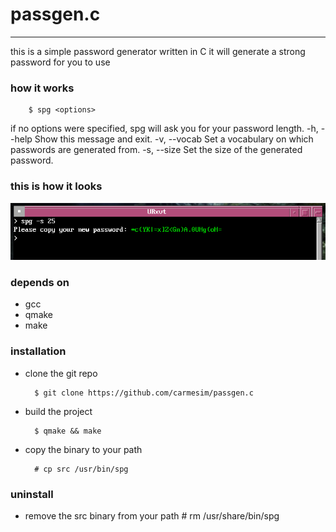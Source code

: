# passgen.c
---
this is a simple password generator written in C it will generate a strong password for you to use

### how it works
        $ spg <options>
if no options were specified, spg will ask you for your password length.
        -h, --help      	Show this message and exit.
        -v, --vocab     	Set a vocabulary on which passwords are generated from.
        -s, --size      	Set the size of the generated password.

### this is how it looks
![passgen in action](screenshot.png)

### depends on
- gcc
- qmake
- make

### installation
- clone the git repo

        $ git clone https://github.com/carmesim/passgen.c

- build the project

        $ qmake && make

- copy the binary to your path

        # cp src /usr/bin/spg

### uninstall
+ remove the src binary from your path
        # rm /usr/share/bin/spg
